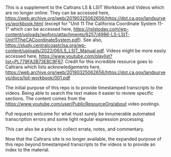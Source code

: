 This is a supplement to the Caltrans LS & LSIT Workbook and Videos which are no longer online.  They can be accessed here, https://web.archive.org/web/20190325062656/https://dot.ca.gov/landsurveys/workbook.html (except for "Unit 11 The California Coordinate System 11-1" which can be accessed here, https://rplstoday.com/wp-content/uploads/wpforo/attachments/6257/4986-LS-LSIT-Unit11TheCACoordinateSystem.pdf).  See also, https://study.centralcoastclsa.org/wp-content/uploads/2022/06/LS_LSIT_Manual.pdf.  Videos might be more easily accessed here, https://www.youtube.com/playlist?list=PL779FA2B73E8C9F67. Credit for this incredible resource goes to Caltrans which lists acknowledgements here, https://web.archive.org/web/20190325062656/https://dot.ca.gov/landsurveys/docs/lsit-workbook/001.pdf

The initial purpose of this repo is to provide timestamped transcripts to the videos.  Being able to search the text makes it easier to review specific sections.  The content comes from the https://www.youtube.com/user/PublicResourceOrg/about video postings.  

Pull requests welcome for what must surely be innumerable automated transcription errors and some light regular expression processing.  

This can also be a place to collect errata, notes, and commentary.  

Now that the Caltrans site is no longer available, the expanded purpose of this repo beyond timestamped transcripts to the videos is to provide an index to the material.  
